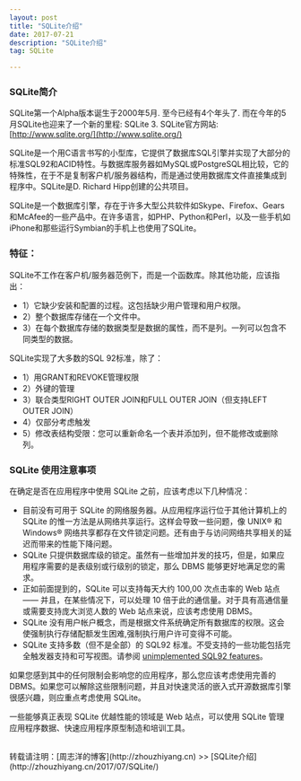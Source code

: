 ```yaml
---
layout: post
title: "SQLite介绍"
date: 2017-07-21 
description: "SQLite介绍"
tag: SQLite 

---
```


### SQLite简介

SQLite第一个Alpha版本诞生于2000年5月. 至今已经有4个年头了. 而在今年的5月SQLite也迎来了一个新的里程: SQLite 3. SQLite官方网站: [http://www.sqlite.org/](http://www.sqlite.org/)

SQLite是一个用C语言书写的小型库，它提供了数据库SQL引擎并实现了大部分的标准SQL92和ACID特性。与数据库服务器如MySQL或PostgreSQL相比较，它的特殊性，在于不是复制客户机/服务器结构，而是通过使用数据库文件直接集成到程序中。SQLite是D. Richard Hipp创建的公共项目。 

SQLite是一个数据库引擎，存在于许多大型公共软件如Skype、Firefox、Gears和McAfee的一些产品中。在许多语言，如PHP、Python和Perl，以及一些手机如iPhone和那些运行Symbian的手机上也使用了SQLite。


### 特征：

SQLite不工作在客户机/服务器范例下，而是一个函数库。除其他功能，应该指出： 

* 1）它缺少安装和配置的过程。这包括缺少用户管理和用户权限。 
* 2）整个数据库存储在一个文件中。 
* 3）在每个数据库存储的数据类型是数据的属性，而不是列。一列可以包含不同类型的数据。 

SQLite实现了大多数的SQL 92标准，除了： 

* 1）用GRANT和REVOKE管理权限
* 2）外键的管理
* 3）联合类型RIGHT OUTER JOIN和FULL OUTER JOIN（但支持LEFT OUTER JOIN） 
* 4）仅部分考虑触发
* 5）修改表结构受限：您可以重新命名一个表并添加列，但不能修改或删除列。 

### SQLite 使用注意事项

在确定是否在应用程序中使用 SQLite 之前，应该考虑以下几种情况：

* 目前没有可用于 SQLite 的网络服务器。从应用程序运行位于其他计算机上的 SQLite 的惟一方法是从网络共享运行。这样会导致一些问题，像 UNIX® 和 Windows® 网络共享都存在文件锁定问题。还有由于与访问网络共享相关的延迟而带来的性能下降问题。
* SQLite 只提供数据库级的锁定。虽然有一些增加并发的技巧，但是，如果应用程序需要的是表级别或行级别的锁定，那么 DBMS 能够更好地满足您的需求。
* 正如前面提到的，SQLite 可以支持每天大约 100,00 次点击率的 Web 站点 —— 并且，在某些情况下，可以处理 10 倍于此的通信量。对于具有高通信量或需要支持庞大浏览人数的 Web 站点来说，应该考虑使用 DBMS。
* SQLite 没有用户帐户概念，而是根据文件系统确定所有数据库的权限。这会使强制执行存储配额发生困难,强制执行用户许可变得不可能。
* SQLite 支持多数（但不是全部）的 SQL92 标准。不受支持的一些功能包括完全触发器支持和可写视图。请参阅 [unimplemented SQL92 features](https://www.sqlite.org/omitted.html)。

如果您感到其中的任何限制会影响您的应用程序，那么您应该考虑使用完善的 DBMS。如果您可以解除这些限制问题，并且对快速灵活的嵌入式开源数据库引擎很感兴趣，则应重点考虑使用 SQLite。

一些能够真正表现 SQLite 优越性能的领域是 Web 站点，可以使用 SQLite 管理应用程序数据、快速应用程序原型制造和培训工具。




<br>
转载请注明：[周志洋的博客](http://zhouzhiyang.cn) >> [SQLite介绍](http://zhouzhiyang.cn/2017/07/SQLite/) 
